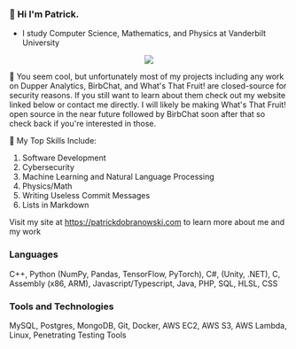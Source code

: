### 👋 Hi I'm Patrick.
- I study Computer Science, Mathematics, and Physics at Vanderbilt University

<p align="center" >  
  <a href="https://github.com/anuraghazra/github-readme-stats"> 
<img  src="https://github-readme-stats.vercel.app/api?username=ZeroDayTea&&show_icons=true&theme=radical"/>
  </a>
  </p>

🔭 You seem cool, but unfortunately most of my projects including any work on Dupper Analytics, BirbChat, and What's That Fruit! are closed-source for security reasons. If you still want to learn about them check out my website linked below or contact me directly. I will likely be making What's That Fruit! open source in the near future followed by BirbChat soon after that so check back if you're interested in those.

🌱 My Top Skills Include:
1. Software Development
2. Cybersecurity
3. Machine Learning and Natural Language Processing
4. Physics/Math
5. Writing Useless Commit Messages
6. Lists in Markdown

Visit my site at https://patrickdobranowski.com to learn more about me and my work

### Languages
C++, Python (NumPy, Pandas, TensorFlow, PyTorch), C#, (Unity, .NET), C, Assembly (x86, ARM), Javascript/Typescript, Java, PHP, SQL, HLSL, CSS

### Tools and Technologies
MySQL, Postgres, MongoDB, Git, Docker, AWS EC2, AWS S3, AWS Lambda, Linux, Penetrating Testing Tools
